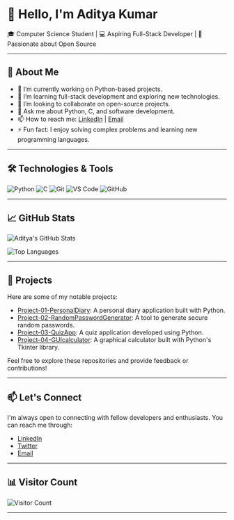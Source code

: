 # 👋 Hello, I'm Aditya Kumar

🎓 Computer Science Student | 💻 Aspiring Full-Stack Developer | 🚀 Passionate about Open Source

---

## 🧠 About Me

- 🔭 I’m currently working on Python-based projects.
- 🌱 I’m learning full-stack development and exploring new technologies.
- 👯 I’m looking to collaborate on open-source projects.
- 💬 Ask me about Python, C, and software development.
- 📫 How to reach me: [LinkedIn](https://www.linkedin.com/in/your-linkedin) | [Email](mailto:your-email@example.com)
- ⚡ Fun fact: I enjoy solving complex problems and learning new programming languages.

---

## 🛠️ Technologies & Tools

![Python](https://img.shields.io/badge/-Python-3776AB?style=flat&logo=python&logoColor=white)
![C](https://img.shields.io/badge/-C-00599C?style=flat&logo=c&logoColor=white)
![Git](https://img.shields.io/badge/-Git-F05032?style=flat&logo=git&logoColor=white)
![VS Code](https://img.shields.io/badge/-VS%20Code-007ACC?style=flat&logo=visual-studio-code&logoColor=white)
![GitHub](https://img.shields.io/badge/-GitHub-181717?style=flat&logo=github&logoColor=white)

---

## 📈 GitHub Stats

![Aditya's GitHub Stats](https://github-readme-stats.vercel.app/api?username=Aditya-Kumar-19&show_icons=true&theme=radical)

![Top Languages](https://github-readme-stats.vercel.app/api/top-langs/?username=Aditya-Kumar-19&layout=compact&theme=radical)

---

## 🚀 Projects

Here are some of my notable projects:

- [Project-01-PersonalDiary](https://github.com/Aditya-Kumar-19/Project-01-PersonalDiary): A personal diary application built with Python.
- [Project-02-RandomPasswordGenerator](https://github.com/Aditya-Kumar-19/Project-02-RandomPasswordGenerator): A tool to generate secure random passwords.
- [Project-03-QuizApp](https://github.com/Aditya-Kumar-19/Project-03-QuizApp): A quiz application developed using Python.
- [Project-04-GUIcalculator](https://github.com/Aditya-Kumar-19/Project-04-GUIcalculator): A graphical calculator built with Python's Tkinter library.

Feel free to explore these repositories and provide feedback or contributions!

---

## 📫 Let's Connect

I'm always open to connecting with fellow developers and enthusiasts. You can reach me through:

- [LinkedIn](https://www.linkedin.com/in/your-linkedin)
- [Twitter](https://twitter.com/your-twitter)
- [Email](mailto:your-email@example.com)

---

## 📊 Visitor Count

![Visitor Count](https://komarev.com/ghpvc/?username=Aditya-Kumar-19&color=blue)

---

